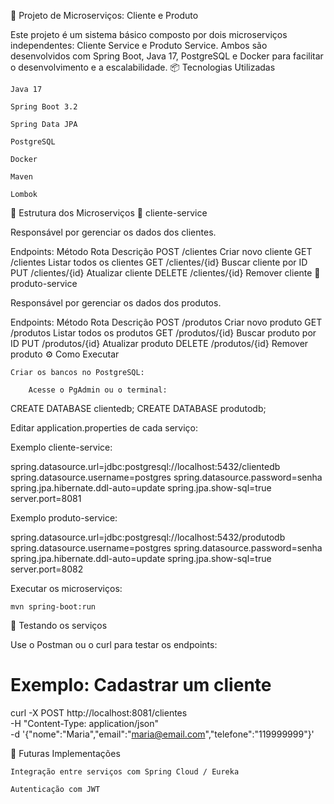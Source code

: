 🧩 Projeto de Microserviços: Cliente e Produto

Este projeto é um sistema básico composto por dois microserviços independentes: Cliente Service e Produto Service. Ambos são desenvolvidos com Spring Boot, Java 17, PostgreSQL e Docker para facilitar o desenvolvimento e a escalabilidade.
📦 Tecnologias Utilizadas

    Java 17

    Spring Boot 3.2

    Spring Data JPA

    PostgreSQL

    Docker

    Maven

    Lombok

📁 Estrutura dos Microserviços
🔹 cliente-service

Responsável por gerenciar os dados dos clientes.

Endpoints:
Método	Rota	Descrição
POST	/clientes	Criar novo cliente
GET	/clientes	Listar todos os clientes
GET	/clientes/{id}	Buscar cliente por ID
PUT	/clientes/{id}	Atualizar cliente
DELETE	/clientes/{id}	Remover cliente
🔹 produto-service

Responsável por gerenciar os dados dos produtos.

Endpoints:
Método	Rota	Descrição
POST	/produtos	Criar novo produto
GET	/produtos	Listar todos os produtos
GET	/produtos/{id}	Buscar produto por ID
PUT	/produtos/{id}	Atualizar produto
DELETE	/produtos/{id}	Remover produto
⚙️ Como Executar

    Criar os bancos no PostgreSQL:

        Acesse o PgAdmin ou o terminal:

CREATE DATABASE clientedb;
CREATE DATABASE produtodb;

Editar application.properties de cada serviço:

Exemplo cliente-service:

spring.datasource.url=jdbc:postgresql://localhost:5432/clientedb
spring.datasource.username=postgres
spring.datasource.password=senha
spring.jpa.hibernate.ddl-auto=update
spring.jpa.show-sql=true
server.port=8081

Exemplo produto-service:

spring.datasource.url=jdbc:postgresql://localhost:5432/produtodb
spring.datasource.username=postgres
spring.datasource.password=senha
spring.jpa.hibernate.ddl-auto=update
spring.jpa.show-sql=true
server.port=8082

Executar os microserviços:

    mvn spring-boot:run

🧪 Testando os serviços

Use o Postman ou o curl para testar os endpoints:

# Exemplo: Cadastrar um cliente
curl -X POST http://localhost:8081/clientes \
-H "Content-Type: application/json" \
-d '{"nome":"Maria","email":"maria@email.com","telefone":"119999999"}'

🚀 Futuras Implementações

    Integração entre serviços com Spring Cloud / Eureka

    Autenticação com JWT

  
